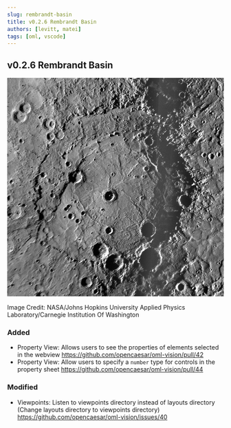 ```yaml
---
slug: rembrandt-basin
title: v0.2.6 Rembrandt Basin
authors: [levitt, matei]
tags: [oml, vscode]
---
```


## v0.2.6 Rembrandt Basin

![JHU APL Rembrandt Basin](./jhuapl_rembrandt_basin.png)

Image Credit: NASA/Johns Hopkins University Applied Physics Laboratory/Carnegie Institution Of Washington

### Added
- Property View: Allows users to see the properties of elements selected in the webview https://github.com/opencaesar/oml-vision/pull/42
- Property View: Allow users to specify a `number` type for controls in the property sheet https://github.com/opencaesar/oml-vision/pull/44

### Modified
- Viewpoints: Listen to viewpoints directory instead of layouts directory (Change layouts directory to viewpoints directory) https://github.com/opencaesar/oml-vision/issues/40